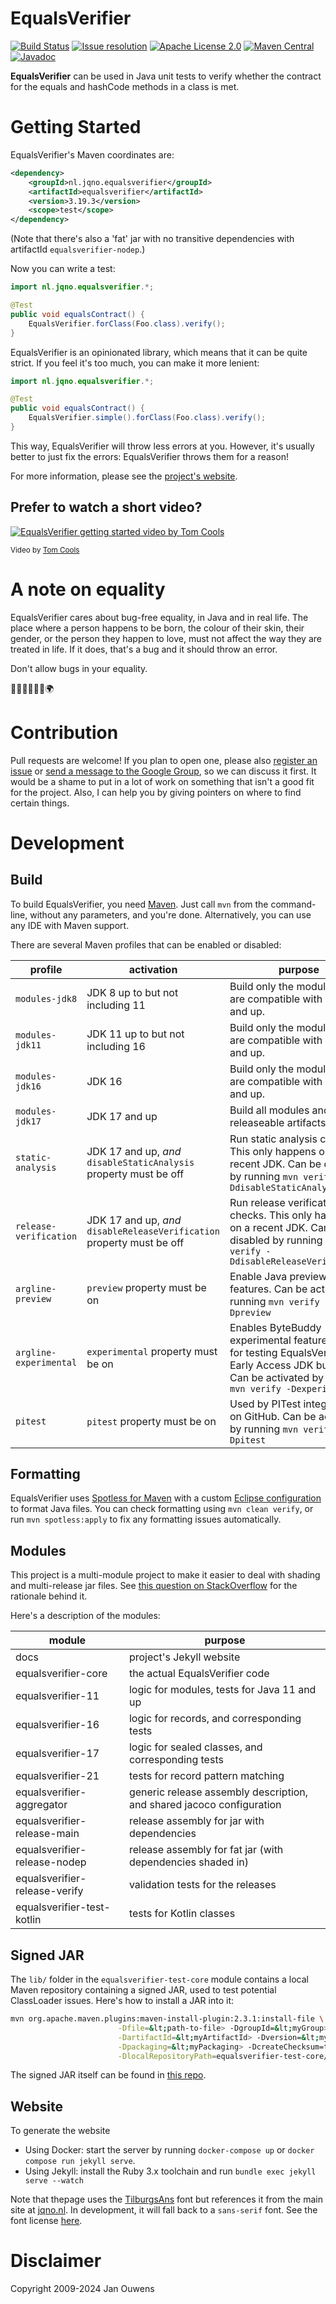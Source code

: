 # EqualsVerifier

[![Build Status](https://github.com/jqno/equalsverifier/actions/workflows/ci.yml/badge.svg)](https://github.com/jqno/equalsverifier/actions)
[![Issue resolution](https://isitmaintained.com/badge/resolution/jqno/equalsverifier.svg)](https://isitmaintained.com/project/jqno/equalsverifier "Average time to resolve an issue")
[![Apache License 2.0](https://img.shields.io/:license-Apache%20License%202.0-blue.svg?style=shield)](https://github.com/jqno/equalsverifier/blob/master/LICENSE.md)
[![Maven Central](https://img.shields.io/maven-central/v/nl.jqno.equalsverifier/equalsverifier.svg?style=shield)](https://maven-badges.herokuapp.com/maven-central/nl.jqno.equalsverifier/equalsverifier/)
[![Javadoc](https://javadoc.io/badge/nl.jqno.equalsverifier/equalsverifier.svg?color=blue)](https://javadoc.io/doc/nl.jqno.equalsverifier/equalsverifier)

**EqualsVerifier** can be used in Java unit tests to verify whether the contract for the equals and hashCode methods in a class is met.

# Getting Started

EqualsVerifier's Maven coordinates are:

```xml
<dependency>
    <groupId>nl.jqno.equalsverifier</groupId>
    <artifactId>equalsverifier</artifactId>
    <version>3.19.3</version>
    <scope>test</scope>
</dependency>
```

(Note that there's also a 'fat' jar with no transitive dependencies with artifactId `equalsverifier-nodep`.)

Now you can write a test:

```java
import nl.jqno.equalsverifier.*;

@Test
public void equalsContract() {
    EqualsVerifier.forClass(Foo.class).verify();
}
```

EqualsVerifier is an opinionated library, which means that it can be quite strict. If you feel it's too much, you can make it more lenient:

```java
import nl.jqno.equalsverifier.*;

@Test
public void equalsContract() {
    EqualsVerifier.simple().forClass(Foo.class).verify();
}
```

This way, EqualsVerifier will throw less errors at you. However, it's usually better to just fix the errors: EqualsVerifier throws them for a reason!

For more information, please see the [project's website](https://www.jqno.nl/equalsverifier).

## Prefer to watch a short video?

[![EqualsVerifier getting started video by Tom Cools](video.png)](http://www.youtube.com/watch?v=ivRjf8yvVMk "Video Title")

<small>Video by [Tom Cools](https://twitter.com/TCoolsIT)</small>

# A note on equality

EqualsVerifier cares about bug-free equality, in Java and in real life. The place where a person happens to be born, the colour of their skin, their gender, or the person they happen to love, must not affect the way they are treated in life. If it does, that's a bug and it should throw an error.

Don't allow bugs in your equality.

🌈🧑🏻‍🤝‍🧑🏾🌍

# Contribution

Pull requests are welcome! If you plan to open one, please also [register an issue](https://code.google.com/p/equalsverifier/issues/list) or [send a message to the Google Group](https://groups.google.com/forum/?fromgroups#!forum/equalsverifier), so we can discuss it first. It would be a shame to put in a lot of work on something that isn't a good fit for the project. Also, I can help you by giving pointers on where to find certain things.

# Development

## Build

To build EqualsVerifier, you need [Maven](https://maven.apache.org/). Just call `mvn` from the command-line, without any parameters, and you're done. Alternatively, you can use any IDE with Maven support.

There are several Maven profiles that can be enabled or disabled:

| profile                | activation                                                             | purpose                                                                                                                                                        |
| ---------------------- | ---------------------------------------------------------------------- | -------------------------------------------------------------------------------------------------------------------------------------------------------------- |
| `modules-jdk8`         | JDK 8 up to but not including 11                                       | Build only the modules that are compatible with Java 8 and up.                                                                                                 |
| `modules-jdk11`        | JDK 11 up to but not including 16                                      | Build only the modules that are compatible with Java 11 and up.                                                                                                |
| `modules-jdk16`        | JDK 16                                                                 | Build only the modules that are compatible with Java 16 and up.                                                                                                |
| `modules-jdk17`        | JDK 17 and up                                                          | Build all modules and build releaseable artifacts.                                                                                                             |
| `static-analysis`      | JDK 17 and up, _and_ `disableStaticAnalysis` property must be off      | Run static analysis checks. This only happens on a recent JDK. Can be disabled by running `mvn verify -DdisableStaticAnalysis`                                 |
| `release-verification` | JDK 17 and up, _and_ `disableReleaseVerification` property must be off | Run release verification checks. This only happens on a recent JDK. Can be disabled by running `mvn verify -DdisableReleaseVerification`                       |
| `argline-preview`      | `preview` property must be on                                          | Enable Java preview features. Can be activated by running `mvn verify -Dpreview`                                                                               |
| `argline-experimental` | `experimental` property must be on                                     | Enables ByteBuddy experimental features; useful for testing EqualsVerifier on Early Access JDK builds. Can be activated by running `mvn verify -Dexperimental` |
| `pitest`               | `pitest` property must be on                                           | Used by PITest integration on GitHub. Can be activated by running `mvn verify -Dpitest`                                                                        |

## Formatting

EqualsVerifier uses [Spotless for Maven](https://github.com/diffplug/spotless/tree/main/plugin-maven) with a custom [Eclipse configuration](https://github.com/jqno/equalsverifier/blob/main/build/eclipse-formatter-config.xml) to format Java files. You can check formatting using `mvn clean verify`, or run `mvn spotless:apply` to fix any formatting issues automatically.

## Modules

This project is a multi-module project to make it easier to deal with shading and multi-release jar files. See [this question on StackOverflow](https://stackoverflow.com/q/70541340/127863) for the rationale behind it.

Here's a description of the modules:

| module                        | purpose                                                               |
| ----------------------------- | --------------------------------------------------------------------- |
| docs                          | project's Jekyll website                                              |
| equalsverifier-core           | the actual EqualsVerifier code                                        |
| equalsverifier-11             | logic for modules, tests for Java 11 and up                           |
| equalsverifier-16             | logic for records, and corresponding tests                            |
| equalsverifier-17             | logic for sealed classes, and corresponding tests                     |
| equalsverifier-21             | tests for record pattern matching                                     |
| equalsverifier-aggregator     | generic release assembly description, and shared jacoco configuration |
| equalsverifier-release-main   | release assembly for jar with dependencies                            |
| equalsverifier-release-nodep  | release assembly for fat jar (with dependencies shaded in)            |
| equalsverifier-release-verify | validation tests for the releases                                     |
| equalsverifier-test-kotlin    | tests for Kotlin classes                                              |

## Signed JAR

The `lib/` folder in the `equalsverifier-test-core` module contains a local Maven repository containing a signed JAR, used to test potential ClassLoader issues. Here's how to install a JAR into it:

```sh
mvn org.apache.maven.plugins:maven-install-plugin:2.3.1:install-file \
                        -Dfile=&lt;path-to-file> -DgroupId=&lt;myGroup> \
                        -DartifactId=&lt;myArtifactId> -Dversion=&lt;myVersion> \
                        -Dpackaging=&lt;myPackaging> -DcreateChecksum=true \
                        -DlocalRepositoryPath=equalsverifier-test-core/lib
```

The signed JAR itself can be found in [this repo](https://github.com/jqno/equalsverifier-signedjar-test).

## Website

To generate the website

-   Using Docker: start the server by running `docker-compose up` or `docker compose run jekyll serve`.
-   Using Jekyll: install the Ruby 3.x toolchain and run `bundle exec jekyll serve --watch`

Note that thepage uses the [TilburgsAns](https://www.tilburgsans.nl/) font but references it from the main site at [jqno.nl](https://jqno.nl). In development, it will fall back to a `sans-serif` font. See the font license [here](assets/tilburgsans/Ans%20Font%20License-AFL.pdf).

# Disclaimer

Copyright 2009-2024 Jan Ouwens
